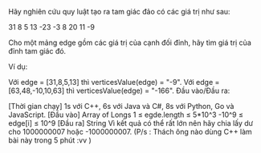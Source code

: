 Hãy nghiên cứu quy luật tạo ra tam giác đảo có các giá trị như sau:

31   8   5   13
 -23  -3   8
    20  11
      -9

Cho một mảng edge gồm các giá trị của cạnh đối đỉnh, hãy tìm giá trị của đỉnh tam giác đó.

Ví dụ:

Với edge = [31,8,5,13] thì verticesValue(edge) = "-9".
Với edge = [63,48,-10,10,63] thì verticesValue(edge) = "-166".
Đầu vào/Đầu ra:

[Thời gian chạy] 1s với C++, 6s với Java và C#, 8s với Python, Go và JavaScript.
[Đầu vào] Array of Longs
1 ≤ egde.length ≤ 5*10^3
-10^9 ≤ edge[i] ≤ 10^9
[Đầu ra] String
Vì kết quả có thể rất lớn nên hãy chia lấy dư cho 1000000007 hoặc -1000000007.
(P/s : Thách ông nào dùng C++ làm bài này trong 5 phút :vv )
